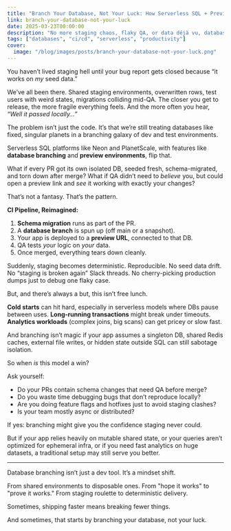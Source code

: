 ```yaml
---
title: "Branch Your Database, Not Your Luck: How Serverless SQL + Preview DBs Change Shipping"
link: branch-your-database-not-your-luck
date: 2025-03-23T00:00:00
description: "No more staging chaos, flaky QA, or data déjà vu, database branching finally brings dev envs into the modern age."
tags: ["databases", "ci/cd", "serverless", "productivity"]
cover:
  image: "/blog/images/posts/branch-your-database-not-your-luck.png"
---
```

You haven’t lived staging hell until your bug report gets closed because “it works on *my* seed data.”

We’ve all been there. Shared staging environments, overwritten rows, test users with weird states, migrations colliding mid-QA. The closer you get to release, the more fragile everything feels. And the more often you hear, *“Well it passed locally…”*

The problem isn’t just the code. It’s that we’re still treating databases like fixed, singular planets in a branching galaxy of dev and test environments.

Serverless SQL platforms like Neon and PlanetScale, with features like **database branching** and **preview environments**, flip that.

What if every PR got its own isolated DB, seeded fresh, schema-migrated, and torn down after merge? What if QA didn’t need to *believe* you, but could open a preview link and *see* it working with exactly your changes?

That’s not a fantasy. That’s the pattern.

**CI Pipeline, Reimagined:**

1. **Schema migration** runs as part of the PR.
2. A **database branch** is spun up (off main or a snapshot).
3. Your app is deployed to a **preview URL**, connected to that DB.
4. QA tests *your* logic on *your* data.
5. Once merged, everything tears down cleanly.

Suddenly, staging becomes deterministic. Reproducible. No seed data drift. No “staging is broken again” Slack threads. No cherry-picking production dumps just to debug one flaky case.

But, and there’s always a but, this isn’t free lunch.

**Cold starts** can hit hard, especially in serverless models where DBs pause between uses. **Long-running transactions** might break under timeouts. **Analytics workloads** (complex joins, big scans) can get pricey or slow fast.

And branching isn’t magic if your app assumes a singleton DB, shared Redis caches, external file writes, or hidden state outside SQL can still sabotage isolation.

So when *is* this model a win?

Ask yourself:

- Do your PRs contain schema changes that need QA before merge?
- Do you waste time debugging bugs that don’t reproduce locally?
- Are you doing feature flags and hotfixes just to avoid staging clashes?
- Is your team mostly async or distributed?

If yes: branching might give you the confidence staging never could.

But if your app relies heavily on mutable shared state, or your queries aren’t optimized for ephemeral infra, or if you need fast analytics on huge datasets, a traditional setup may still serve you better.

---

Database branching isn’t just a dev tool. It’s a mindset shift.

From shared environments to disposable ones. From "hope it works" to "prove it works." From staging roulette to deterministic delivery.

Sometimes, shipping faster means breaking fewer things.

And sometimes, that starts by branching your database, not your luck.
